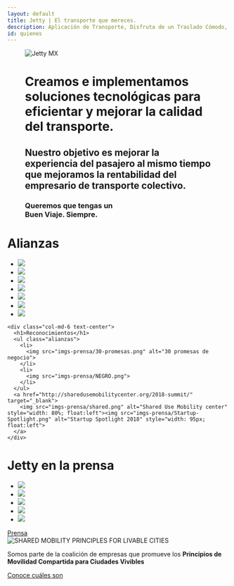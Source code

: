 ```yaml
---
layout: default
title: Jetty | El transporte que mereces.
description: Aplicación de Transporte, Disfruta de un Traslado Cómodo, Rápido y Seguro de Manera Diaria a Bordo de  Camionetas Ejecutivas con Conductores Verificados.
id: quienes
---
```


<figure class="header-quienes">
  <img src="img/Back_Quienes.jpg" alt="Jetty MX" class="back">
  <figcaption>
    <div class="container header-content-quienes">
      <div class="row">
        <div class="col-md-10">
          <h1>Creamos e implementamos soluciones tecnológicas para eficientar y mejorar la calidad del transporte.</h1>
          <h2>Nuestro objetivo es mejorar la experiencia del pasajero al mismo tiempo que mejoramos la rentabilidad del empresario de transporte colectivo.</h2>
          <h3>Queremos que tengas un <br> <strong>Buen Viaje. Siempre.</strong></h3>
        </div>
      </div>
    </div>
  </figcaption>
</figure>

<div class="clearfix"></div>

<!-- <div class="space-greenUp">
  <img src="img/back-green-down.png">
</div> -->

<!-- <div class="nosotros">
  <div class="container">
    <div class="row">
      <div class="col-md-12 text-center">
        <h1>¿Quiénes somos?</h1>
      </div>
    </div>
    <div class="row text-center equipo">
      <div class="col-md-3">
        <img src="img/Onesimo-Flores.jpg" alt="Onesimo Flores, Equipo Jetty">
        <h3><strong>Onésimo Flores</strong></h3>
        <p><strong>Socio fundador</strong></p>
        <p>Fue académico de MIT y es experto en transporte y desarrollo urbano.</p>
      </div>
      <div class="col-md-3">
        <img src="img/Diego-Guzman.jpg" alt="Diego Guzman, Equipo Jetty">
        <h3><strong>Diego Guzman</strong></h3>
        <p><strong>Director de Operaciones</strong></p>
        <p>Trabajó en arrendadoras y es experto en mejoras de calidad y reingeniería de procesos.</p>
      </div>
      <div class="col-md-3">
        <img src="img/Cristina-Palacios.jpg" alt="Cristina Palacios, Equipo Jetty">
        <h3><strong>Cristina Palacios</strong></h3>
        <p><strong>Socia y directora</strong></p>
        <p>Fue directora y fundadora de Aventones. Socia de www.innku.com</p>
      </div>
      <div class="col-md-3">
        <img src="img/Celestin-Soubrier.jpg" alt="Célestin Soubrier, Equipo Jetty">
        <h3><strong>Célestin Soubrier</strong></h3>
        <p><strong>Director de Marketing</strong></p>
        <p>Fue director de marketing en México de la empresa más grande de viajes compartidos.</p><br>
      </div>
    </div>

  </div>
</div> -->

<!-- <div class="space-greenUp">
  <img src="img/back-green-up.png">
</div> -->


<div class="container alianzas-content">
  <div class="row">
    <div class="col-md-6 text-center">
      <h1>Alianzas</h1>
      <ul class="alianzas">
        <li>
          <a href="http://xibalbafestival.com" target="_blanck">
            <img src="imgs-prensa/logo-xibalba.png">
          </a>
        </li>
        <li>
          <a href="https://courses.platzi.com" target="_blanck">
            <img src="imgs-prensa/platzi.png">
          </a>
        </li>
        <li>
          <a href="#" target="_blanck">
            <img src="imgs-prensa/conecta-cuatro.png">
          </a>
        </li>
        <li>
          <a href="http://impact0.org/" target="_blanck">
            <img src="imgs-prensa/impacto.jpg">
          </a>
        </li>
        <li>
          <a href="http://mexicotravesias.com" target="_blanck">
            <img src="imgs-prensa/LOGO_TM.jpg">
          </a>
        </li>
        <li>
          <a href="http://www.piplatam.com/" target="_blanck">
            <img src="imgs-prensa/Logo-pip-Latam.png">
          </a>
        </li>
        <li>
          <a href="https://www.mheducation.com.mx" target="_blanck">
            <img src="imgs-prensa/MHE-Logo.png">
          </a>
        </li>
      </ul>
    </div>

    <div class="col-md-6 text-center">
      <h1>Reconocimientos</h1>
      <ul class="alianzas">
        <li>
          <img src="imgs-prensa/30-promesas.png" alt="30 promesas de negocio">
        </li>
        <li>
          <img src="imgs-prensa/NEGRO.png">
        </li>
      </ul>
      <a href="http://sharedusemobilitycenter.org/2018-summit/" target="_blank">
        <img src="imgs-prensa/shared.png" alt="Shared Use Mobility center" style="width: 80%; float:left"><img src="imgs-prensa/Startup-Spotlight.png" alt="Startup Spotlight 2018" style="width: 95px; float:left">
      </a>
    </div>

  </div>
</div>


<div class="container reconocimientos">
  <div class="row">
    <div class="col-md-12 text-center">
      <h1>Jetty en la prensa</h1>
      <ul class="alianzas">
        <li>
          <img src="imgs-prensa/reforma.png">
        </li>
        <li>
          <img src="imgs-prensa/milenio.png">
        </li>
        <li>
          <img src="imgs-prensa/expansion.png">
        </li>
        <li>
          <img src="imgs-prensa/excelsior.png">
        </li>
        <li>
          <img src="imgs-prensa/forbes.png">
        </li>
      </ul>
      <a href="/prensa" class="btn btn-green">Prensa</a>
    </div>
  </div>
</div>


<div class="container mobility">
  <div class="row">
    <div class="col-md-10 col-md-offset-1">
      <div class="row">
        <div class="col-md-3">
          <img src="img/logo-shared-mobility.jpg" alt="SHARED MOBILITY PRINCIPLES FOR LIVABLE CITIES">
        </div>
        <div class="col-md-9">
          <p class="lead">Somos parte de la coalición de empresas que promueve los <b>Principios de Movilidad Compartida para Ciudades Vivibles</b></p>
          <a href="https://static1.squarespace.com/static/59c2e59b4c326d11fcf1f516/t/5a677b38c83025d21f6c5bd5/1516731192772/10+Points+WRI+Spanish.pdf" target="_blank">Conoce cuáles son</a>
        </div>
      </div>
    </div>
  </div>
</div>

